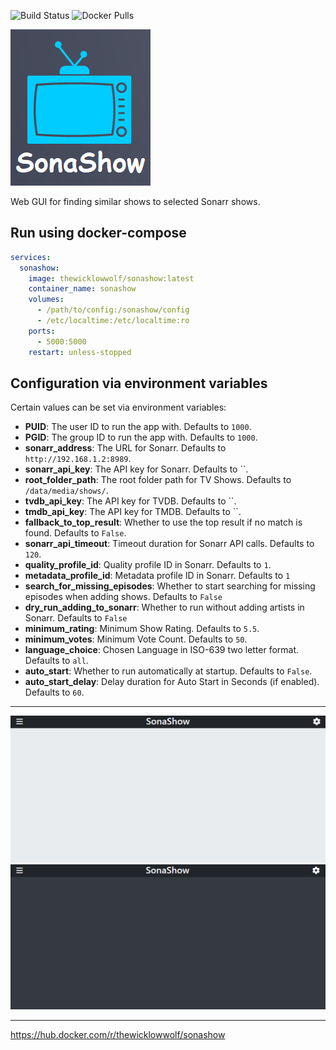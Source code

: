 ![Build Status](https://github.com/TheWicklowWolf/SonaShow/actions/workflows/main.yml/badge.svg)
![Docker Pulls](https://img.shields.io/docker/pulls/thewicklowwolf/sonashow.svg)



<img src="/src/static/sonashow.png" alt="image">


Web GUI for finding similar shows to selected Sonarr shows.


## Run using docker-compose

```yaml
services:
  sonashow:
    image: thewicklowwolf/sonashow:latest
    container_name: sonashow
    volumes:
      - /path/to/config:/sonashow/config
      - /etc/localtime:/etc/localtime:ro
    ports:
      - 5000:5000
    restart: unless-stopped
```

## Configuration via environment variables

Certain values can be set via environment variables:

* __PUID__: The user ID to run the app with. Defaults to `1000`. 
* __PGID__: The group ID to run the app with. Defaults to `1000`.
* __sonarr_address__: The URL for Sonarr. Defaults to `http://192.168.1.2:8989`.
* __sonarr_api_key__: The API key for Sonarr. Defaults to ``.
* __root_folder_path__: The root folder path for TV Shows. Defaults to `/data/media/shows/`.
* __tvdb_api_key__: The API key for TVDB. Defaults to ``.
* __tmdb_api_key__: The API key for TMDB. Defaults to ``.
* __fallback_to_top_result__: Whether to use the top result if no match is found. Defaults to `False`.
* __sonarr_api_timeout__: Timeout duration for Sonarr API calls. Defaults to `120`.
* __quality_profile_id__: Quality profile ID in Sonarr. Defaults to `1`.
* __metadata_profile_id__: Metadata profile ID in Sonarr. Defaults to `1`
* __search_for_missing_episodes__: Whether to start searching for missing episodes when adding shows. Defaults to `False`
* __dry_run_adding_to_sonarr__: Whether to run without adding artists in Sonarr. Defaults to `False`
* __minimum_rating__: Minimum Show Rating. Defaults to `5.5`.
* __minimum_votes__: Minimum Vote Count. Defaults to `50`.
* __language_choice__: Chosen Language in ISO-639 two letter format. Defaults to `all`.
* __auto_start__: Whether to run automatically at startup. Defaults to `False`.
* __auto_start_delay__: Delay duration for Auto Start in Seconds (if enabled). Defaults to `60`.

---


<img src="/src/static/light.png" alt="image">



<img src="/src/static/dark.png" alt="image">

---

https://hub.docker.com/r/thewicklowwolf/sonashow
